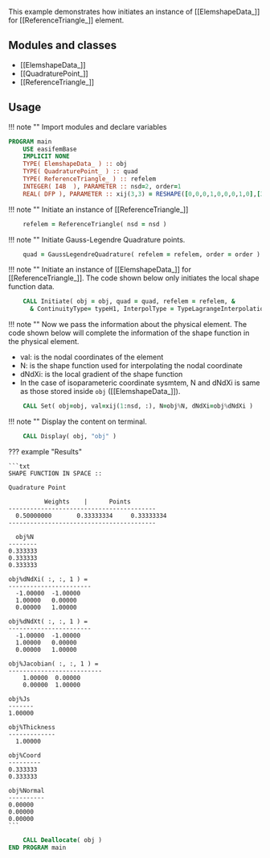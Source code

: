 This example demonstrates how initiates an instance of [[ElemshapeData_]] for [[ReferenceTriangle_]] element.

## Modules and classes

- [[ElemshapeData_]]
- [[QuadraturePoint_]]
- [[ReferenceTriangle_]]

## Usage

!!! note ""
    Import modules and declare variables

``` fortran
PROGRAM main
    USE easifemBase
    IMPLICIT NONE
    TYPE( ElemshapeData_ ) :: obj
    TYPE( QuadraturePoint_ ) :: quad
    TYPE( ReferenceTriangle_ ) :: refelem
    INTEGER( I4B  ), PARAMETER :: nsd=2, order=1
    REAL( DFP ), PARAMETER :: xij(3,3) = RESHAPE([0,0,0,1,0,0,0,1,0],[3,3])
```

!!! note ""
    Initiate an instance of [[ReferenceTriangle_]]

```fortran
    refelem = ReferenceTriangle( nsd = nsd )
```

!!! note ""
    Initiate Gauss-Legendre Quadrature points.

```fortran
    quad = GaussLegendreQuadrature( refelem = refelem, order = order )
```

!!! note ""
    Initiate an instance of [[ElemshapeData_]] for [[ReferenceTriangle_]]. The code shown below only initiates the local shape function data.

```fortran
    CALL Initiate( obj = obj, quad = quad, refelem = refelem, &
      & ContinuityType= typeH1, InterpolType = TypeLagrangeInterpolation )
```

!!! note ""
    Now we pass the information about the physical element. The code shown below will complete the information of the shape function in the physical element.

- val: is the nodal coordinates of the element
- N: is the shape function used for interpolating the nodal coordinate
- dNdXi: is the local gradient of the shape function
- In the case of isoparameteric coordinate sysmtem, N and dNdXi is same as those stored inside `obj` ([[ElemshapeData_]]).

```fortran
    CALL Set( obj=obj, val=xij(1:nsd, :), N=obj%N, dNdXi=obj%dNdXi )
```

!!! note ""
    Display the content on terminal.

```fortran
    CALL Display( obj, "obj" )
```

??? example "Results"

    ```txt
    SHAPE FUNCTION IN SPACE ::

    Quadrature Point

              Weights    |      Points
    -----------------------------------------
      0.50000000       0.33333334     0.33333334
    -----------------------------------------

      obj%N
    --------
    0.333333
    0.333333
    0.333333

    obj%dNdXi( :, :, 1 ) =
    -----------------------
      -1.00000  -1.00000
      1.00000   0.00000
      0.00000   1.00000

    obj%dNdXt( :, :, 1 ) =
    -----------------------
      -1.00000  -1.00000
      1.00000   0.00000
      0.00000   1.00000

    obj%Jacobian( :, :, 1 ) =
    --------------------------
        1.00000  0.00000
        0.00000  1.00000

    obj%Js
    -------
    1.00000

    obj%Thickness
    -------------
      1.00000

    obj%Coord
    ---------
    0.333333
    0.333333

    obj%Normal
    ----------
    0.00000
    0.00000
    0.00000
    ```

```fortran
    CALL Deallocate( obj )
END PROGRAM main
```
